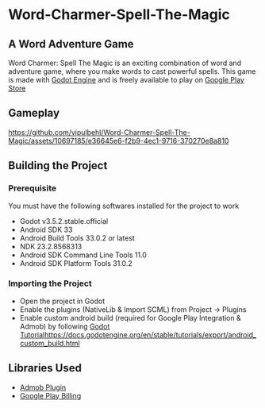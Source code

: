 # Word-Charmer-Spell-The-Magic

## A Word Adventure Game
Word Charmer: Spell The Magic is an exciting combination of word and adventure game, where you make words to cast powerful spells. This game is made with [Godot Engine](https://github.com/godotengine/godot) and is freely available to play on [Google Play Store](https://play.google.com/store/apps/details?id=com.bluemoongames.wordcharmer)

## Gameplay
https://github.com/vipulbehl/Word-Charmer-Spell-The-Magic/assets/10697185/e36645e6-f2b9-4ec1-9716-370270e8a810

## Building the Project
### Prerequisite
You must have the following softwares installed for the project to work
- Godot v3.5.2.stable.official
- Android SDK 33
- Android Build Tools 33.0.2 or latest
- NDK 23.2.8568313
- Android SDK Command Line Tools 11.0
- Android SDK Platform Tools 31.0.2

### Importing the Project
- Open the project in Godot
- Enable the plugins (NativeLib & Import SCML) from Project -> Plugins
- Enable custom android build (required for Google Play Integration & Admob) by following [Godot Tutorial](https://docs.godotengine.org/en/stable/tutorials/export/android_custom_build.html)https://docs.godotengine.org/en/stable/tutorials/export/android_custom_build.html

## Libraries Used
- [Admob Plugin](https://github.com/godotengine/godot-google-play-billing)
- [Google Play Billing](https://github.com/godotengine/godot-google-play-billing)
